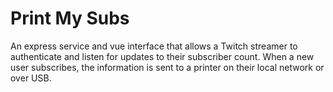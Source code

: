 # Print My Subs
An express service and vue interface that allows a Twitch streamer to authenticate and listen for updates to their subscriber count. When a new user subscribes, the information is sent to a printer on their local network or over USB.
